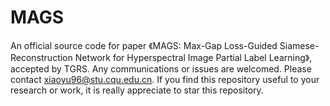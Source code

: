 # MAGS

An official source code for paper 《MAGS: Max-Gap Loss-Guided Siamese-Reconstruction Network for Hyperspectral Image Partial Label Learning》, accepted by TGRS. 
Any communications or issues are welcomed. Please contact xiaoyu96@stu.cqu.edu.cn. 
If you find this repository useful to your research or work, it is really appreciate to star this repository.
